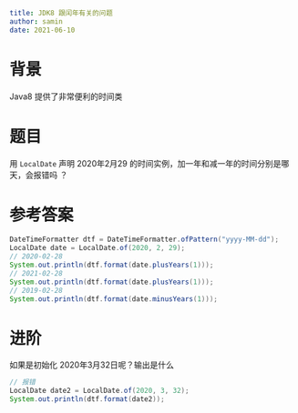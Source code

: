```yaml
title: JDK8 跟闰年有关的问题
author: samin
date: 2021-06-10
```

# 背景

Java8 提供了非常便利的时间类

# 题目

用 `LocalDate` 声明 2020年2月29 的时间实例，加一年和减一年的时间分别是哪天，会报错吗 ？

# 参考答案

```java
DateTimeFormatter dtf = DateTimeFormatter.ofPattern("yyyy-MM-dd");
LocalDate date = LocalDate.of(2020, 2, 29);
// 2020-02-28
System.out.println(dtf.format(date.plusYears(1)));
// 2021-02-28
System.out.println(dtf.format(date.plusYears(1)));
// 2019-02-28
System.out.println(dtf.format(date.minusYears(1)));
```

# 进阶

如果是初始化 2020年3月32日呢？输出是什么

```java
// 报错
LocalDate date2 = LocalDate.of(2020, 3, 32);
System.out.println(dtf.format(date2));
```
